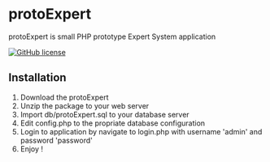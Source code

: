 # protoExpert
protoExpert is small PHP prototype Expert System application

[![GitHub license](https://img.shields.io/badge/license-MIT-blue.svg)](LICENSE)

## Installation

1. Download the protoExpert
2. Unzip the package to your web server
3. Import db/protoExpert.sql to your database server
4. Edit config.php to the propriate database configuration
5. Login to application by navigate to login.php with username 'admin' and password 'password'
6. Enjoy !



